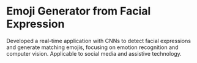 # Emoji Generator from Facial Expression
Developed a real-time application with CNNs to detect facial expressions and generate matching 
emojis, focusing on emotion recognition and computer vision. Applicable to social media and 
assistive technology.

